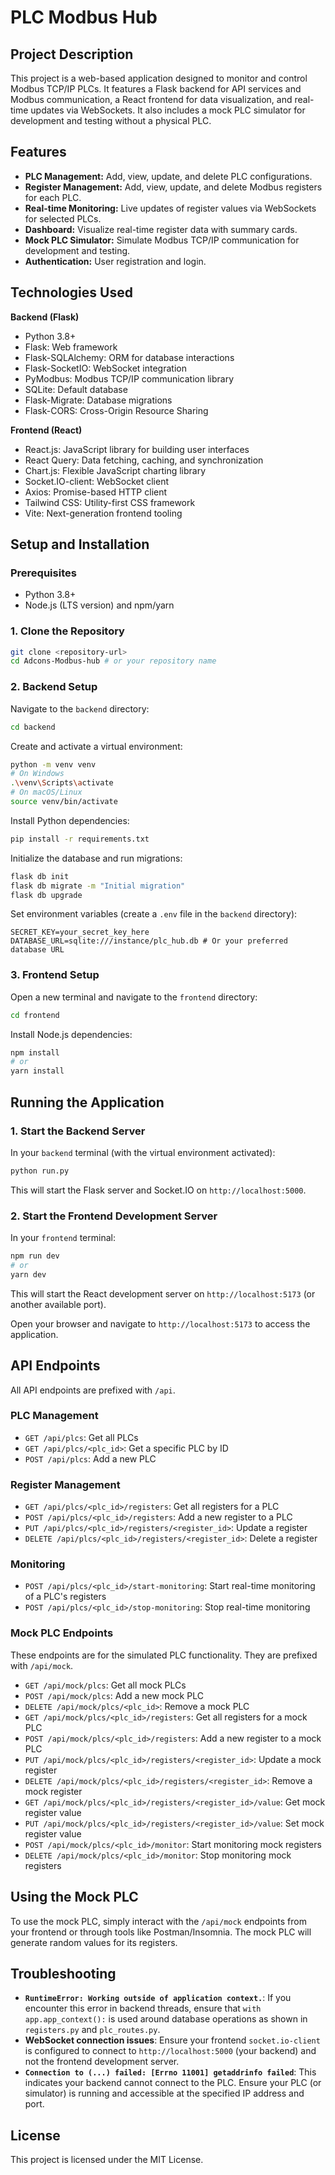 # PLC Modbus Hub

## Project Description

This project is a web-based application designed to monitor and control Modbus TCP/IP PLCs. It features a Flask backend for API services and Modbus communication, a React frontend for data visualization, and real-time updates via WebSockets. It also includes a mock PLC simulator for development and testing without a physical PLC.

## Features

- **PLC Management:** Add, view, update, and delete PLC configurations.
- **Register Management:** Add, view, update, and delete Modbus registers for each PLC.
- **Real-time Monitoring:** Live updates of register values via WebSockets for selected PLCs.
- **Dashboard:** Visualize real-time register data with summary cards.
- **Mock PLC Simulator:** Simulate Modbus TCP/IP communication for development and testing.
- **Authentication:** User registration and login.

## Technologies Used

**Backend (Flask)**
- Python 3.8+
- Flask: Web framework
- Flask-SQLAlchemy: ORM for database interactions
- Flask-SocketIO: WebSocket integration
- PyModbus: Modbus TCP/IP communication library
- SQLite: Default database
- Flask-Migrate: Database migrations
- Flask-CORS: Cross-Origin Resource Sharing

**Frontend (React)**
- React.js: JavaScript library for building user interfaces
- React Query: Data fetching, caching, and synchronization
- Chart.js: Flexible JavaScript charting library
- Socket.IO-client: WebSocket client
- Axios: Promise-based HTTP client
- Tailwind CSS: Utility-first CSS framework
- Vite: Next-generation frontend tooling

## Setup and Installation

### Prerequisites
- Python 3.8+
- Node.js (LTS version) and npm/yarn

### 1. Clone the Repository

```bash
git clone <repository-url>
cd Adcons-Modbus-hub # or your repository name
```

### 2. Backend Setup

Navigate to the `backend` directory:

```bash
cd backend
```

Create and activate a virtual environment:

```bash
python -m venv venv
# On Windows
.\venv\Scripts\activate
# On macOS/Linux
source venv/bin/activate
```

Install Python dependencies:

```bash
pip install -r requirements.txt
```

Initialize the database and run migrations:

```bash
flask db init
flask db migrate -m "Initial migration"
flask db upgrade
```

Set environment variables (create a `.env` file in the `backend` directory):

```dotenv
SECRET_KEY=your_secret_key_here
DATABASE_URL=sqlite:///instance/plc_hub.db # Or your preferred database URL
```

### 3. Frontend Setup

Open a new terminal and navigate to the `frontend` directory:

```bash
cd frontend
```

Install Node.js dependencies:

```bash
npm install
# or
yarn install
```

## Running the Application

### 1. Start the Backend Server

In your `backend` terminal (with the virtual environment activated):

```bash
python run.py
```

This will start the Flask server and Socket.IO on `http://localhost:5000`.

### 2. Start the Frontend Development Server

In your `frontend` terminal:

```bash
npm run dev
# or
yarn dev
```

This will start the React development server on `http://localhost:5173` (or another available port).

Open your browser and navigate to `http://localhost:5173` to access the application.

## API Endpoints

All API endpoints are prefixed with `/api`.

### PLC Management
- `GET /api/plcs`: Get all PLCs
- `GET /api/plcs/<plc_id>`: Get a specific PLC by ID
- `POST /api/plcs`: Add a new PLC

### Register Management
- `GET /api/plcs/<plc_id>/registers`: Get all registers for a PLC
- `POST /api/plcs/<plc_id>/registers`: Add a new register to a PLC
- `PUT /api/plcs/<plc_id>/registers/<register_id>`: Update a register
- `DELETE /api/plcs/<plc_id>/registers/<register_id>`: Delete a register

### Monitoring
- `POST /api/plcs/<plc_id>/start-monitoring`: Start real-time monitoring of a PLC's registers
- `POST /api/plcs/<plc_id>/stop-monitoring`: Stop real-time monitoring

### Mock PLC Endpoints

These endpoints are for the simulated PLC functionality. They are prefixed with `/api/mock`.

- `GET /api/mock/plcs`: Get all mock PLCs
- `POST /api/mock/plcs`: Add a new mock PLC
- `DELETE /api/mock/plcs/<plc_id>`: Remove a mock PLC
- `GET /api/mock/plcs/<plc_id>/registers`: Get all registers for a mock PLC
- `POST /api/mock/plcs/<plc_id>/registers`: Add a new register to a mock PLC
- `PUT /api/mock/plcs/<plc_id>/registers/<register_id>`: Update a mock register
- `DELETE /api/mock/plcs/<plc_id>/registers/<register_id>`: Remove a mock register
- `GET /api/mock/plcs/<plc_id>/registers/<register_id>/value`: Get mock register value
- `PUT /api/mock/plcs/<plc_id>/registers/<register_id>/value`: Set mock register value
- `POST /api/mock/plcs/<plc_id>/monitor`: Start monitoring mock registers
- `DELETE /api/mock/plcs/<plc_id>/monitor`: Stop monitoring mock registers

## Using the Mock PLC

To use the mock PLC, simply interact with the `/api/mock` endpoints from your frontend or through tools like Postman/Insomnia. The mock PLC will generate random values for its registers.

## Troubleshooting

- **`RuntimeError: Working outside of application context.`**: If you encounter this error in backend threads, ensure that `with app.app_context():` is used around database operations as shown in `registers.py` and `plc_routes.py`.
- **WebSocket connection issues**: Ensure your frontend `socket.io-client` is configured to connect to `http://localhost:5000` (your backend) and not the frontend development server.
- **`Connection to (...) failed: [Errno 11001] getaddrinfo failed`**: This indicates your backend cannot connect to the PLC. Ensure your PLC (or simulator) is running and accessible at the specified IP address and port.

## License

This project is licensed under the MIT License. 
